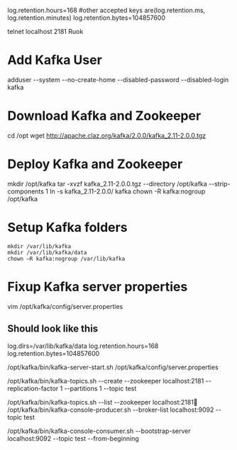 log.retention.hours=168  #other accepted keys are(log.retention.ms, log.retention.minutes) 
log.retention.bytes=104857600



telnet localhost 2181
Ruok

# Add Kafka User

adduser --system --no-create-home --disabled-password --disabled-login kafka

# Download Kafka and Zookeeper

cd /opt
wget http://apache.claz.org/kafka/2.0.0/kafka_2.11-2.0.0.tgz

# Deploy Kafka and Zookeeper

mkdir /opt/kafka
tar -xvzf kafka_2.11-2.0.0.tgz --directory /opt/kafka --strip-components 1
ln -s kafka_2.11-2.0.0/ kafka
chown -R kafka:nogroup /opt/kafka

# Setup Kafka folders

```
mkdir /var/lib/kafka
mkdir /var/lib/kafka/data
chown –R kafka:nogroup /var/lib/kafka
```

# Fixup Kafka server properties

vim /opt/kafka/config/server.properties

## Should look like this

log.dirs=/var/lib/kafka/data
log.retention.hours=168  
log.retention.bytes=104857600


/opt/kafka/bin/kafka-server-start.sh /opt/kafka/config/server.properties

/opt/kafka/bin/kafka-topics.sh --create --zookeeper localhost:2181 --replication-factor 1 --partitions 1 --topic test

/opt/kafka/bin/kafka-topics.sh --list --zookeeper localhost:2181
/opt/kafka/bin/kafka-console-producer.sh --broker-list localhost:9092 --topic test

/opt/kafka/bin/kafka-console-consumer.sh --bootstrap-server localhost:9092 --topic test --from-beginning

